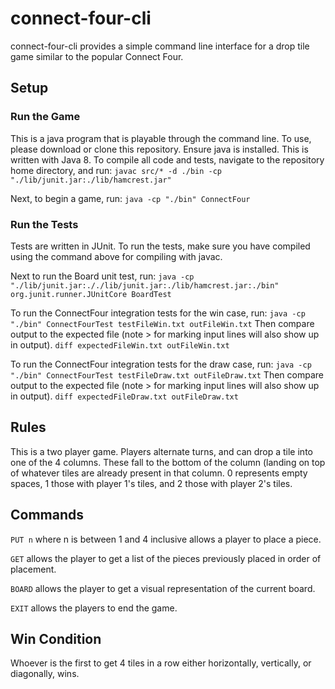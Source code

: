 # connect-four-cli

connect-four-cli provides a simple command line interface for a drop tile game similar to the popular Connect Four. 

## Setup
### Run the Game
This is a java program that is playable through the command line. To use, please download or clone this repository. Ensure java is installed. This is written with Java 8.
To compile all code and tests, navigate to the repository home directory, and run:
```javac src/* -d ./bin -cp "./lib/junit.jar:./lib/hamcrest.jar"```

Next, to begin a game, run:
```java -cp "./bin" ConnectFour```

### Run the Tests
Tests are written in JUnit. To run the tests, make sure you have compiled using the command
above for compiling with javac.

Next to run the Board unit test, run:
```java -cp "./lib/junit.jar:././lib/junit.jar:./lib/hamcrest.jar:./bin" org.junit.runner.JUnitCore BoardTest```

To run the ConnectFour integration tests for the win case, run:
```java -cp "./bin" ConnectFourTest testFileWin.txt outFileWin.txt```
Then compare output to the expected file (note > for marking input lines will also show up in output).
```diff expectedFileWin.txt outFileWin.txt```

To run the ConnectFour integration tests for the draw case, run:
```java -cp "./bin" ConnectFourTest testFileDraw.txt outFileDraw.txt```
Then compare output to the expected file (note > for marking input lines will also show up in output).
```diff expectedFileDraw.txt outFileDraw.txt```


## Rules
This is a two player game.
Players alternate turns, and can drop a tile into one of the 4 columns. These fall to the bottom of the column (landing on top of whatever tiles are already present in that column. 0 represents empty spaces, 1 those with player 1's tiles, and 2 those with player 2's tiles.

## Commands
`PUT n` where n is between 1 and 4 inclusive allows a player to place a piece.

`GET` allows the player to get a list of the pieces previously placed in order of placement.

`BOARD` allows the player to get a visual representation of the current board.

`EXIT` allows the players to end the game.

## Win Condition
Whoever is the first to get 4 tiles in a row either horizontally, vertically, or diagonally, wins.
